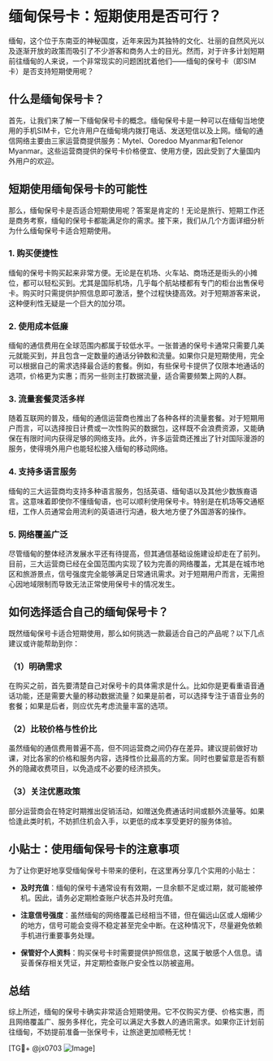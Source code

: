 # 缅甸保号卡：短期使用是否可行？

缅甸，这个位于东南亚的神秘国度，近年来因为其独特的文化、壮丽的自然风光以及逐渐开放的政策而吸引了不少游客和商务人士的目光。然而，对于许多计划短期前往缅甸的人来说，一个非常现实的问题困扰着他们——缅甸的保号卡（即SIM卡）是否支持短期使用呢？

## 什么是缅甸保号卡？

首先，让我们来了解一下缅甸保号卡的概念。缅甸保号卡是一种可以在缅甸当地使用的手机SIM卡，它允许用户在缅甸境内拨打电话、发送短信以及上网。缅甸的通信网络主要由三家运营商提供服务：Mytel、Ooredoo Myanmar和Telenor Myanmar。这些运营商提供的保号卡价格便宜、使用方便，因此受到了大量国内外用户的欢迎。

## 短期使用缅甸保号卡的可能性

那么，缅甸保号卡是否适合短期使用呢？答案是肯定的！无论是旅行、短期工作还是商务考察，缅甸的保号卡都能满足你的需求。接下来，我们从几个方面详细分析为什么缅甸保号卡适合短期使用。

### 1. 购买便捷性

缅甸的保号卡购买起来非常方便。无论是在机场、火车站、商场还是街头的小摊位，都可以轻松买到。尤其是国际机场，几乎每个航站楼都有专门的柜台出售保号卡。购买时只需提供护照信息即可激活，整个过程快捷高效。对于短期游客来说，这种便利性无疑是一个巨大的加分项。

### 2. 使用成本低廉

缅甸的通信费用在全球范围内都属于较低水平。一张普通的保号卡通常只需要几美元就能买到，并且包含一定数量的通话分钟数和流量。如果你只是短期使用，完全可以根据自己的需求选择最合适的套餐。例如，有些保号卡提供了仅限本地通话的选项，价格更为实惠；而另一些则主打数据流量，适合需要频繁上网的人群。

### 3. 流量套餐灵活多样

随着互联网的普及，缅甸的通信运营商也推出了各种各样的流量套餐。对于短期用户而言，可以选择按日计费或一次性购买的数据包，这样既不会浪费资源，又能确保在有限时间内获得足够的网络支持。此外，许多运营商还推出了针对国际漫游的服务，使得境外用户也能轻松接入缅甸的移动网络。

### 4. 支持多语言服务

缅甸的三大运营商均支持多种语言服务，包括英语、缅甸语以及其他少数族裔语言。这意味着即使你不懂缅甸语，也可以顺利使用保号卡。特别是在机场等交通枢纽，工作人员通常会用流利的英语进行沟通，极大地方便了外国游客的操作。

### 5. 网络覆盖广泛

尽管缅甸的整体经济发展水平还有待提高，但其通信基础设施建设却走在了前列。目前，三大运营商已经在全国范围内实现了较为完善的网络覆盖，尤其是在城市地区和旅游景点，信号强度完全能够满足日常通讯需求。对于短期用户而言，无需担心因地域限制而导致无法正常使用保号卡的情况发生。

## 如何选择适合自己的缅甸保号卡？

既然缅甸保号卡适合短期使用，那么如何挑选一款最适合自己的产品呢？以下几点建议或许能帮助到你：

### （1）明确需求

在购买之前，首先要清楚自己对保号卡的具体需求是什么。比如你是更看重语音通话功能，还是需要大量的移动数据流量？如果是前者，可以选择专注于语音业务的套餐；如果是后者，则应优先考虑流量丰富的选项。

### （2）比较价格与性价比

虽然缅甸的通信费用普遍不高，但不同运营商之间仍存在差异。建议提前做好功课，对比各家的价格和服务内容，选择性价比最高的方案。同时也要留意是否有额外的隐藏收费项目，以免造成不必要的经济损失。

### （3）关注优惠政策

部分运营商会在特定时期推出促销活动，如赠送免费通话时间或额外流量等。如果恰逢此类时机，不妨抓住机会入手，以更低的成本享受更好的服务体验。

## 小贴士：使用缅甸保号卡的注意事项

为了让你更好地享受缅甸保号卡带来的便利，在这里再分享几个实用的小贴士：

- **及时充值**：缅甸的保号卡通常设有有效期，一旦余额不足或过期，就可能被停机。因此，请务必定期检查账户状态并及时充值。
  
- **注意信号强度**：虽然缅甸的网络覆盖已经相当不错，但在偏远山区或人烟稀少的地方，信号可能会变得不稳定甚至完全中断。在这种情况下，尽量避免依赖手机进行重要事务处理。

- **保管好个人资料**：购买保号卡时需要提供护照信息，这属于敏感个人信息。请妥善保存相关凭证，并定期检查账户安全性以防被盗用。

## 总结

综上所述，缅甸的保号卡确实非常适合短期使用。它不仅购买方便、价格实惠，而且网络覆盖广、服务多样化，完全可以满足大多数人的通讯需求。如果你正计划前往缅甸，不妨提前准备一张保号卡，让旅途更加顺畅无忧！

[TG💪+ @jx0703 ![Image](https://github.com/user-attachments/assets/dbca1d08-cadb-493c-b0ec-ad6f7a83f270)]